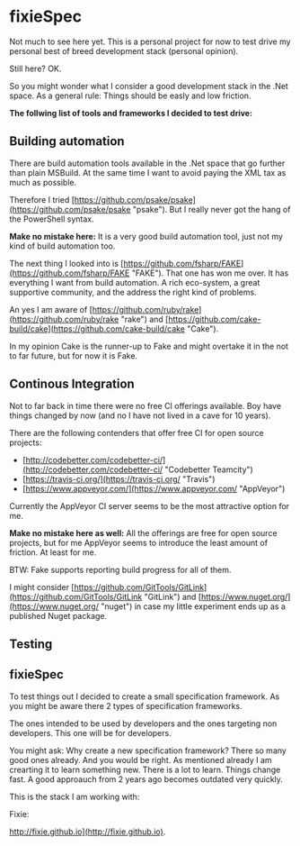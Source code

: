 # fixieSpec #

Not much to see here yet.
This is a personal project for now to test drive my personal best of breed development stack (personal opinion).

Still here? OK.

So you might wonder what I consider a good development stack in the .Net space.
As a general rule: Things should be easly and low friction.

**The follwing list of tools and frameworks I decided to test drive:**

## Building automation ##
There are build automation tools available in the .Net space that go further than plain MSBuild.
At the same time I want to avoid paying the XML tax as much as possible.

Therefore I tried [https://github.com/psake/psake](https://github.com/psake/psake "psake").
But I really never got the hang of the PowerShell syntax.

**Make no mistake here:**
It is a very good build automation tool, just not my kind of build automation too.

The next thing I looked into is [https://github.com/fsharp/FAKE](https://github.com/fsharp/FAKE "FAKE").
That one has won me over. It has everything I want from build automation.
A rich eco-system, a great supportive community, and the address the right kind of problems.

An yes I am aware of [https://github.com/ruby/rake](https://github.com/ruby/rake "rake") and [https://github.com/cake-build/cake](https://github.com/cake-build/cake "Cake").

In my opinion Cake is the runner-up to Fake and might overtake it in the not to far future, but for now it is Fake.

## Continous Integration ##
Not to far back in time there were no free CI offerings available.
Boy have things changed by now (and no I have not lived in a cave for 10 years).

There are the following contenders that offer free CI for open source projects:

- [http://codebetter.com/codebetter-ci/](http://codebetter.com/codebetter-ci/ "Codebetter Teamcity")
- [https://travis-ci.org/](https://travis-ci.org/ "Travis")
- [https://www.appveyor.com/](https://www.appveyor.com/ "AppVeyor")

Currently the AppVeyor CI server seems to be the most attractive option for me.

**Make no mistake here as well:**
All the offerings are free for open source projects, but for me AppVeyor seems to introduce the least amount of friction. At least for me.

BTW: Fake supports reporting build progress for all of them.

I might consider [https://github.com/GitTools/GitLink](https://github.com/GitTools/GitLink "GitLink") and [https://www.nuget.org/](https://www.nuget.org/ "nuget") in case my little experiment ends up as a published Nuget package.

## Testing ##



## fixieSpec ##

To test things out I decided to create a small specification framework.
As you might be aware there 2 types of specification frameworks.

The ones intended to be used by developers and the ones targeting non developers.
This one will be for developers.

You might ask: Why create a new specification framework?
There so many good ones already. And you would be right.
As mentioned already I am crearting it to learn something new.
There is a lot to learn. Things change fast. A good approauch from 2 years ago becomes outdated very quickly.

This is the stack I am working with:

Fixie:

http://fixie.github.io](http://fixie.github.io).
